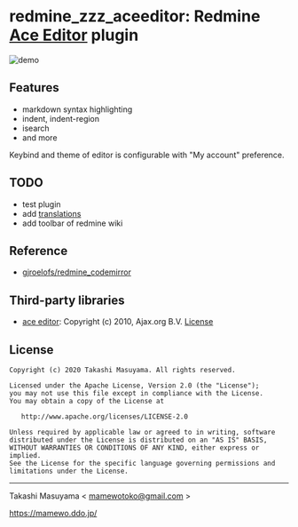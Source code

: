 # redmine_zzz_aceeditor: Redmine [Ace Editor](https://ace.c9.io/) plugin 

![demo](doc/ace_editor_demo.png)

## Features

- markdown syntax highlighting
- indent, indent-region
- isearch
- and more

Keybind and theme of editor is configurable with "My account" preference.

## TODO

- test plugin
- add [translations](tree/master/config/locales)
- add toolbar of redmine wiki

## Reference
* [gjroelofs/redmine_codemirror](https://github.com/gjroelofs/redmine_codemirror)

## Third-party libraries

* [ace editor](https://ace.c9.io/): Copyright (c) 2010, Ajax.org B.V.  [License](assets/javascripts/ace/LICENSE)

## License

```
Copyright (c) 2020 Takashi Masuyama. All rights reserved.

Licensed under the Apache License, Version 2.0 (the "License");
you may not use this file except in compliance with the License.
You may obtain a copy of the License at

   http://www.apache.org/licenses/LICENSE-2.0

Unless required by applicable law or agreed to in writing, software
distributed under the License is distributed on an "AS IS" BASIS,
WITHOUT WARRANTIES OR CONDITIONS OF ANY KIND, either express or implied.
See the License for the specific language governing permissions and
limitations under the License.
```

----
Takashi Masuyama < mamewotoko@gmail.com >

https://mamewo.ddo.jp/

